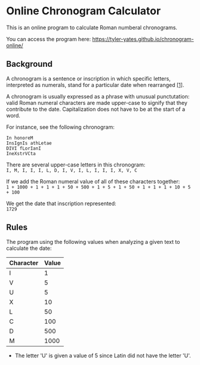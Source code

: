 # Online Chronogram Calculator
This is an online program to calculate Roman numberal chronograms.

You can access the program here: https://tyler-yates.github.io/chronogram-online/

## Background
A chronogram is a sentence or inscription in which specific letters, interpreted as numerals, stand for a particular date when rearranged [[1]](https://en.wikipedia.org/wiki/Chronogram).

A chronogram is usually expressed as a phrase with unusual punctutation: valid Roman numeral characters are made upper-case to signify that they contribute to the date. Capitalization does not have to be at the start of a word.

For instance, see the following chronogram:
```
In honoreM
InsIgnIs athLetae
DIVI fLorIanI
IneXstrVCta
```

There are several upper-case letters in this chronogram:<br>
`I, M, I, I, I, L, D, I, V, I, L, I, I, I, X, V, C`

If we add the Roman numeral value of all of these characters together:<br>
`1 + 1000 + 1 + 1 + 1 + 50 + 500 + 1 + 5 + 1 + 50 + 1 + 1 + 1 + 10 + 5 + 100`

We get the date that inscription represented:<br>
`1729`

## Rules
The program using the following values when analyzing a given text to calculate the date:

| Character | Value |
|-----------|-------|
| I         | 1     |
| V         | 5     |
| U         | 5     |
| X         | 10    |
| L         | 50    |
| C         | 100   |
| D         | 500   |
| M         | 1000  |

* The letter 'U' is given a value of 5 since Latin did not have the letter 'U'.
